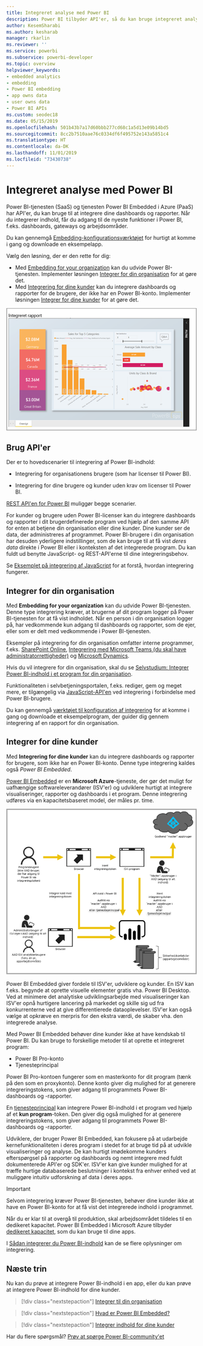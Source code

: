 ```yaml
---
title: Integreret analyse med Power BI
description: Power BI tilbyder API'er, så du kan bruge integreret analyse af dine dashboards og rapporter i programmer. Få mere at vide om integrering med Power BI både i et PaaS-miljø og et SaaS-miljø ved hjælp af software til integreret analyse, integrerede analyseværktøjer eller integrerede business intelligence-værktøjer.
author: KesemSharabi
ms.author: kesharab
manager: rkarlin
ms.reviewer: ''
ms.service: powerbi
ms.subservice: powerbi-developer
ms.topic: overview
helpviewer_keywords:
- embedded analytics
- embedding
- Power BI embedding
- app owns data
- user owns data
- Power BI APIs
ms.custom: seodec18
ms.date: 05/15/2019
ms.openlocfilehash: 501b43b7a17d60bbb277cd68c1a5d13e09b14bd5
ms.sourcegitcommit: 8cc2b7510aae76c0334df6f495752e143a5851c4
ms.translationtype: HT
ms.contentlocale: da-DK
ms.lasthandoff: 11/01/2019
ms.locfileid: "73430738"
---
```

# <a name="embedded-analytics-with-power-bi"></a>Integreret analyse med Power BI

Power BI-tjenesten (SaaS) og tjenesten Power BI Embedded i Azure (PaaS) har API'er, du kan bruge til at integrere dine dashboards og rapporter. Når du integrerer indhold, får du adgang til de nyeste funktioner i Power BI, f.eks. dashboards, gateways og arbejdsområder.

Du kan gennemgå [Embedding-konfigurationsværktøjet](https://aka.ms/embedsetup) for hurtigt at komme i gang og downloade en eksempelapp.

Vælg den løsning, der er den rette for dig:

* Med [Embedding for your organization](embedding.md#embedding-for-your-organization) kan du udvide Power BI-tjenesten. Implementer løsningen [Integrer for din organisation](https://aka.ms/embedsetup/UserOwnsData) for at gøre det.
* Med [Integrering for dine kunder](embedding.md#embedding-for-your-customers) kan du integrere dashboards og rapporter for de brugere, der ikke har en Power BI-konto. Implementer løsningen [Integrer for dine kunder](https://aka.ms/embedsetup/AppOwnsData) for at gøre det.

![PBIE-eksempel](media/what-can-you-do/what-can-you-do-02.png)

## <a name="use-apis"></a>Brug API'er

Der er to hovedscenarier til integrering af Power BI-indhold:
- Integrering for organisationens brugere (som har licenser til Power BI). 
 
- Integrering for dine brugere og kunder uden krav om licenser til Power BI. 

[REST API'en for Power BI](https://docs.microsoft.com/rest/api/power-bi/) muliggør begge scenarier.

For kunder og brugere uden Power BI-licenser kan du integrere dashboards og rapporter i dit brugerdefinerede program ved hjælp af den samme API for enten at betjene din organisation eller dine kunder. Dine kunder ser de data, der administreres af programmet. Power BI-brugere i din organisation har desuden yderligere indstillinger, som de kan bruge til at få vist *deres data* direkte i Power BI eller i konteksten af det integrerede program. Du kan fuldt ud benytte JavaScript- og REST-API'erne til dine integreringsbehov.

Se [Eksemplet på integrering af JavaScript](https://microsoft.github.io/PowerBI-JavaScript/demo/) for at forstå, hvordan integrering fungerer.

## <a name="embedding-for-your-organization"></a>Integrer for din organisation

Med **Embedding for your organization** kan du udvide Power BI-tjenesten. Denne type integrering kræver, at brugerne af dit program logger på Power BI-tjenesten for at få vist indholdet. Når en person i din organisation logger på, har vedkommende kun adgang til dashboards og rapporter, som de ejer, eller som er delt med vedkommende i Power BI-tjenesten.

Eksempler på integrering for din organisation omfatter interne programmer, f.eks. [SharePoint Online](https://powerbi.microsoft.com/blog/integrate-power-bi-reports-in-sharepoint-online/), [Integrering med Microsoft Teams (du skal have administratorrettigheder)](https://powerbi.microsoft.com/blog/power-bi-teams-up-with-microsoft-teams/) og [Microsoft Dynamics](https://docs.microsoft.com/dynamics365/customer-engagement/basics/add-edit-power-bi-visualizations-dashboard).

Hvis du vil integrere for din organisation, skal du se [Selvstudium: Integrer Power BI-indhold i et program for din organisation](embed-sample-for-your-organization.md).

Funktionaliteten i selvbetjeningsportalen, f.eks. rediger, gem og meget mere, er tilgængelig via [JavaScript-API'en](https://github.com/Microsoft/PowerBI-JavaScript) ved integrering i forbindelse med Power BI-brugere.

Du kan gennemgå [værktøjet til konfiguration af integrering](https://aka.ms/embedsetup/UserOwnsData) for at komme i gang og downloade et eksempelprogram, der guider dig gennem integrering af en rapport for din organisation.

## <a name="embedding-for-your-customers"></a>Integrer for dine kunder

Med **Integrering for dine kunder** kan du integrere dashboards og rapporter for brugere, som ikke har en Power BI-konto. Denne type integrering kaldes også *Power BI Embedded*.

[Power BI Embedded](azure-pbie-what-is-power-bi-embedded.md) er en **Microsoft Azure**-tjeneste, der gør det muligt for uafhængige softwareleverandører (ISV'er) og udviklere hurtigt at integrere visualiseringer, rapporter og dashboards i et program. Denne integrering udføres via en kapacitetsbaseret model, der måles pr. time.

![Integreringsflow for integrering i forbindelse med dine kunder](media/embedding/powerbi-embed-flow.png)

Power BI Embedded giver fordele til ISV'er, udviklere og kunder. En ISV kan f.eks. begynde at oprette visuelle elementer gratis vha. Power BI Desktop. Ved at minimere det analytiske udviklingsarbejde med visualiseringer kan ISV'er opnå hurtigere lancering på markedet og skille sig ud fra konkurrenterne ved at give differentierede dataoplevelser. ISV'er kan også vælge at opkræve en merpris for den ekstra værdi, de skaber vha. den integrerede analyse.

Med Power BI Embedded behøver dine kunder ikke at have kendskab til Power BI. Du kan bruge to forskellige metoder til at oprette et integreret program:
- Power BI Pro-konto 
- Tjenesteprincipal 

Power BI Pro-kontoen fungerer som en masterkonto for dit program (tænk på den som en proxykonto). Denne konto giver dig mulighed for at generere integreringstokens, som giver adgang til programmets Power BI-dashboards og -rapporter.

En [tjenesteprincipal](embed-service-principal.md) kan integrere Power BI-indhold i et program ved hjælp af et **kun program**-token. Den giver dig også mulighed for at generere integreringstokens, som giver adgang til programmets Power BI-dashboards og -rapporter.

Udviklere, der bruger Power BI Embedded, kan fokusere på at udarbejde kernefunktionaliteten i deres program i stedet for at bruge tid på at udvikle visualiseringer og analyse. De kan hurtigt imødekomme kunders efterspørgsel på rapporter og dashboards og nemt integrere med fuldt dokumenterede API'er og SDK'er. ISV'er kan give kunder mulighed for at træffe hurtige databaserede beslutninger i kontekst fra enhver enhed ved at muliggøre intuitiv udforskning af data i deres apps.

> [!IMPORTANT]
> Selvom integrering kræver Power BI-tjenesten, behøver dine kunder ikke at have en Power BI-konto for at få vist det integrerede indhold i programmet. 

Når du er klar til at overgå til produktion, skal arbejdsområdet tildeles til en dedikeret kapacitet. Power BI Embedded i Microsoft Azure tilbyder [dedikeret kapacitet](azure-pbie-create-capacity.md), som du kan bruge til dine apps.

I [Sådan integrerer du Power BI-indhold](embed-sample-for-customers.md) kan de se flere oplysninger om integrering.

## <a name="next-steps"></a>Næste trin

Nu kan du prøve at integrere Power BI-indhold i en app, eller du kan prøve at integrere Power BI-indhold for dine kunder.

> [!div class="nextstepaction"]
> [Integrer til din organisation](embed-sample-for-your-organization.md)

> [!div class="nextstepaction"]
> [Hvad er Power BI Embedded?](azure-pbie-what-is-power-bi-embedded.md)

> [!div class="nextstepaction"]
>[Integrer indhold for dine kunder](embed-sample-for-customers.md)

Har du flere spørgsmål? [Prøv at spørge Power BI-community'et](http://community.powerbi.com/)
